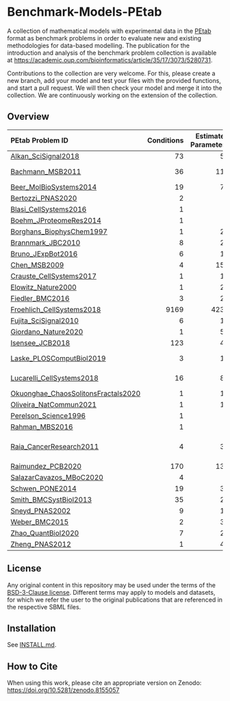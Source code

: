 # Benchmark-Models-PEtab
A collection of mathematical models with experimental data in the [PEtab](https://github.com/PEtab-dev) format as benchmark problems in order to evaluate new and existing methodologies for data-based modelling. The publication for the introduction and analysis of the benchmark problem collection is available at https://academic.oup.com/bioinformatics/article/35/17/3073/5280731.

Contributions to the collection are very welcome. For this, please create a new branch, add your model and test your files with the provided functions, and start a pull request. We will then check your model and merge it into the collection. We are continuously working on the extension of the collection.

## Overview

| PEtab Problem ID                                                                             |   Conditions |   Estimated Parameters |   Events |   Preequilibration |   Postequilibration |   Measurements |   Observables | Noise distribution(s)   |   Species | References                                                                                                                                                                | SBML4Humans                                                                                                                                                                                                                              |
|:---------------------------------------------------------------------------------------------|-------------:|-----------------------:|---------:|-------------------:|--------------------:|---------------:|--------------:|:------------------------|----------:|:--------------------------------------------------------------------------------------------------------------------------------------------------------------------------|:-----------------------------------------------------------------------------------------------------------------------------------------------------------------------------------------------------------------------------------------|
| [Alkan_SciSignal2018](Benchmark-Models/Alkan_SciSignal2018/)                                 |           73 |                     56 |        0 |                  0 |                   0 |           1733 |            12 | normal                  |        36 | [\[1\]](http://identifiers.org/doi/10.1126/scisignal.aat0229)                                                                                                             | [\[1\]](https://sbml4humans.de/model_url?url=https://raw.githubusercontent.com/Benchmarking-Initiative/Benchmark-Models-PEtab/master/Benchmark-Models/Alkan_SciSignal2018/model_Alkan_SciSignal2018.xml)                                 |
| [Bachmann_MSB2011](Benchmark-Models/Bachmann_MSB2011/)                                       |           36 |                    113 |        0 |                  0 |                   0 |            541 |            20 | normal; log10-normal    |        25 | [\[1\]](http://identifiers.org/doi/10.1038/msb.2011.50)                                                                                                                   | [\[1\]](https://sbml4humans.de/model_url?url=https://raw.githubusercontent.com/Benchmarking-Initiative/Benchmark-Models-PEtab/master/Benchmark-Models/Bachmann_MSB2011/model_Bachmann_MSB2011.xml)                                       |
| [Beer_MolBioSystems2014](Benchmark-Models/Beer_MolBioSystems2014/)                           |           19 |                     72 |        0 |                  0 |                   0 |          27132 |             2 | normal                  |         4 | [\[1\]](http://identifiers.org/doi/10.1039/c3mb70594c)                                                                                                                    | [\[1\]](https://sbml4humans.de/model_url?url=https://raw.githubusercontent.com/Benchmarking-Initiative/Benchmark-Models-PEtab/master/Benchmark-Models/Beer_MolBioSystems2014/model_Beer_MolBioSystems2014.xml)                           |
| [Bertozzi_PNAS2020](Benchmark-Models/Bertozzi_PNAS2020/)                                     |            2 |                      3 |        0 |                  0 |                   0 |            138 |             1 | normal                  |         3 | [\[1\]](http://identifiers.org/pubmed/32616574)                                                                                                                           | [\[1\]](https://sbml4humans.de/model_url?url=https://raw.githubusercontent.com/Benchmarking-Initiative/Benchmark-Models-PEtab/master/Benchmark-Models/Bertozzi_PNAS2020/model_Bertozzi_PNAS2020.xml)                                     |
| [Blasi_CellSystems2016](Benchmark-Models/Blasi_CellSystems2016/)                             |            1 |                      9 |        0 |                  0 |                   1 |            252 |            15 | log-normal              |        16 | [\[1\]](http://identifiers.org/doi/10.1016/j.cels.2016.01.002)                                                                                                            | [\[1\]](https://sbml4humans.de/model_url?url=https://raw.githubusercontent.com/Benchmarking-Initiative/Benchmark-Models-PEtab/master/Benchmark-Models/Blasi_CellSystems2016/model_Blasi_CellSystems2016.xml)                             |
| [Boehm_JProteomeRes2014](Benchmark-Models/Boehm_JProteomeRes2014/)                           |            1 |                      9 |        0 |                  0 |                   0 |             48 |             3 | normal                  |         8 | [\[1\]](http://identifiers.org/doi/10.1021/pr5006923)                                                                                                                     | [\[1\]](https://sbml4humans.de/model_url?url=https://raw.githubusercontent.com/Benchmarking-Initiative/Benchmark-Models-PEtab/master/Benchmark-Models/Boehm_JProteomeRes2014/model_Boehm_JProteomeRes2014.xml)                           |
| [Borghans_BiophysChem1997](Benchmark-Models/Borghans_BiophysChem1997/)                       |            1 |                     23 |        0 |                  0 |                   0 |            111 |             1 | log10-normal            |         3 | [\[1\]](http://identifiers.org/doi/10.1016/s0301-4622(97)00010-0)                                                                                                         | [\[1\]](https://sbml4humans.de/model_url?url=https://raw.githubusercontent.com/Benchmarking-Initiative/Benchmark-Models-PEtab/master/Benchmark-Models/Borghans_BiophysChem1997/model_Borghans_BiophysChem1997.xml)                       |
| [Brannmark_JBC2010](Benchmark-Models/Brannmark_JBC2010/)                                     |            8 |                     22 |        0 |                  1 |                   0 |             43 |             3 | normal                  |         9 | [\[1\]](http://identifiers.org/doi/10.1074/jbc.M110.106849)                                                                                                               | [\[1\]](https://sbml4humans.de/model_url?url=https://raw.githubusercontent.com/Benchmarking-Initiative/Benchmark-Models-PEtab/master/Benchmark-Models/Brannmark_JBC2010/model_Brannmark_JBC2010.xml)                                     |
| [Bruno_JExpBot2016](Benchmark-Models/Bruno_JExpBot2016/)                                     |            6 |                     13 |        0 |                  0 |                   0 |             77 |             5 | normal                  |         7 | [\[1\]](http://identifiers.org/doi/10.1093/jxb/erw356)                                                                                                                    | [\[1\]](https://sbml4humans.de/model_url?url=https://raw.githubusercontent.com/Benchmarking-Initiative/Benchmark-Models-PEtab/master/Benchmark-Models/Bruno_JExpBot2016/model_Bruno_JExpBot2016.xml)                                     |
| [Chen_MSB2009](Benchmark-Models/Chen_MSB2009/)                                               |            4 |                    155 |        0 |                  0 |                   0 |            120 |             3 | normal                  |       500 | [\[1\]](http://identifiers.org/doi/10.1038/msb.2008.74)                                                                                                                   | [\[1\]](https://sbml4humans.de/model_url?url=https://raw.githubusercontent.com/Benchmarking-Initiative/Benchmark-Models-PEtab/master/Benchmark-Models/Chen_MSB2009/model_Chen_MSB2009.xml)                                               |
| [Crauste_CellSystems2017](Benchmark-Models/Crauste_CellSystems2017/)                         |            1 |                     12 |        0 |                  0 |                   0 |             21 |             4 | normal                  |         5 | [\[1\]](http://identifiers.org/doi/10.1016/j.cels.2017.01.014)                                                                                                            | [\[1\]](https://sbml4humans.de/model_url?url=https://raw.githubusercontent.com/Benchmarking-Initiative/Benchmark-Models-PEtab/master/Benchmark-Models/Crauste_CellSystems2017/model_Crauste_CellSystems2017.xml)                         |
| [Elowitz_Nature2000](Benchmark-Models/Elowitz_Nature2000/)                                   |            1 |                     21 |        0 |                  0 |                   0 |             58 |             1 | log10-normal            |         8 | [\[1\]](http://identifiers.org/doi/10.1038/35002125)                                                                                                                      | [\[1\]](https://sbml4humans.de/model_url?url=https://raw.githubusercontent.com/Benchmarking-Initiative/Benchmark-Models-PEtab/master/Benchmark-Models/Elowitz_Nature2000/model_Elowitz_Nature2000.xml)                                   |
| [Fiedler_BMC2016](Benchmark-Models/Fiedler_BMC2016/)                                         |            3 |                     22 |        0 |                  0 |                   0 |             72 |             2 | normal                  |         6 | [\[1\]](http://identifiers.org/doi/10.1186/s12918-016-0319-7)                                                                                                             | [\[1\]](https://sbml4humans.de/model_url?url=https://raw.githubusercontent.com/Benchmarking-Initiative/Benchmark-Models-PEtab/master/Benchmark-Models/Fiedler_BMC2016/model_Fiedler_BMC2016.xml)                                         |
| [Froehlich_CellSystems2018](Benchmark-Models/Froehlich_CellSystems2018/)                     |         9169 |                   4231 |        0 |                  0 |                9169 |           9169 |             1 | normal                  |      1396 | [\[1\]](http://identifiers.org/doi/10.1126/scisignal.aat0229)                                                                                                             | [\[1\]](https://sbml4humans.de/model_url?url=https://raw.githubusercontent.com/Benchmarking-Initiative/Benchmark-Models-PEtab/master/Benchmark-Models/Froehlich_CellSystems2018/model_Froehlich_CellSystems2018.xml)                     |
| [Fujita_SciSignal2010](Benchmark-Models/Fujita_SciSignal2010/)                               |            6 |                     19 |        0 |                  0 |                   0 |            144 |             3 | normal                  |         9 | [\[1\]](http://identifiers.org/doi/10.1126/scisignal.2000810)                                                                                                             | [\[1\]](https://sbml4humans.de/model_url?url=https://raw.githubusercontent.com/Benchmarking-Initiative/Benchmark-Models-PEtab/master/Benchmark-Models/Fujita_SciSignal2010/model_Fujita_SciSignal2010.xml)                               |
| [Giordano_Nature2020](Benchmark-Models/Giordano_Nature2020/)                                 |            1 |                     50 |        0 |                  0 |                   0 |            313 |             7 | normal                  |        13 | [\[1\]](http://identifiers.org/pubmed/32322102)                                                                                                                           | [\[1\]](https://sbml4humans.de/model_url?url=https://raw.githubusercontent.com/Benchmarking-Initiative/Benchmark-Models-PEtab/master/Benchmark-Models/Giordano_Nature2020/Giordano_Nature2020_model.xml)                                 |
| [Isensee_JCB2018](Benchmark-Models/Isensee_JCB2018/)                                         |          123 |                     46 |        0 |                  1 |                   0 |            687 |             3 | normal                  |        25 | [\[1\]](http://identifiers.org/doi/10.1083/jcb.201708053)                                                                                                                 | [\[1\]](https://sbml4humans.de/model_url?url=https://raw.githubusercontent.com/Benchmarking-Initiative/Benchmark-Models-PEtab/master/Benchmark-Models/Isensee_JCB2018/model_Isensee_JCB2018.xml)                                         |
| [Laske_PLOSComputBiol2019](Benchmark-Models/Laske_PLOSComputBiol2019/)                       |            3 |                     13 |        0 |                  0 |                   0 |             42 |            13 | normal; log-normal      |        41 | [\[1\]](http://identifiers.org/biomodels.db/BIOMD0000000463) [\[2\]](http://identifiers.org/biomodels.db/MODEL1307270000) [\[3\]](http://identifiers.org/doi/10.1371/journal.pcbi.1006944) | [\[1\]](https://sbml4humans.de/model_url?url=https://raw.githubusercontent.com/Benchmarking-Initiative/Benchmark-Models-PEtab/master/Benchmark-Models/Laske_PLOSComputBiol2019/model_Laske_PLOSComputBiol2019.xml)                       |
| [Lucarelli_CellSystems2018](Benchmark-Models/Lucarelli_CellSystems2018/)                     |           16 |                     84 |        0 |                  0 |                   0 |           1755 |            65 | normal; log10-normal    |        33 | [\[1\]](http://identifiers.org/doi/10.1016/j.cels.2017.11.010)                                                                                                            | [\[1\]](https://sbml4humans.de/model_url?url=https://raw.githubusercontent.com/Benchmarking-Initiative/Benchmark-Models-PEtab/master/Benchmark-Models/Lucarelli_CellSystems2018/model_Lucarelli_CellSystems2018.xml)                     |
| [Okuonghae_ChaosSolitonsFractals2020](Benchmark-Models/Okuonghae_ChaosSolitonsFractals2020/) |            1 |                     16 |        0 |                  0 |                   0 |             92 |             2 | normal                  |         9 | [\[1\]](http://identifiers.org/doi/10.1016/j.chaos.2020.110032)                                                                                                           | [\[1\]](https://sbml4humans.de/model_url?url=https://raw.githubusercontent.com/Benchmarking-Initiative/Benchmark-Models-PEtab/master/Benchmark-Models/Okuonghae_ChaosSolitonsFractals2020/Okuonghae_ChaosSolitonsFractals2020_model.xml) |
| [Oliveira_NatCommun2021](Benchmark-Models/Oliveira_NatCommun2021/)                           |            1 |                     12 |        0 |                  0 |                   0 |            120 |             2 | normal                  |         9 | [\[1\]](http://identifiers.org/doi/10.1038/s41467-020-19798-3)                                                                                                            | [\[1\]](https://sbml4humans.de/model_url?url=https://raw.githubusercontent.com/Benchmarking-Initiative/Benchmark-Models-PEtab/master/Benchmark-Models/Oliveira_NatCommun2021/Oliveira_NatCommun2021_model.xml)                           |
| [Perelson_Science1996](Benchmark-Models/Perelson_Science1996/)                               |            1 |                      3 |        0 |                  0 |                   0 |             16 |             1 | log10-normal            |         4 | [\[1\]](http://identifiers.org/doi/10.1126/science.271.5255.1582)                                                                                                         | [\[1\]](https://sbml4humans.de/model_url?url=https://raw.githubusercontent.com/Benchmarking-Initiative/Benchmark-Models-PEtab/master/Benchmark-Models/Perelson_Science1996/model_Perelson_Science1996.xml)                               |
| [Rahman_MBS2016](Benchmark-Models/Rahman_MBS2016/)                                           |            1 |                      9 |        0 |                  0 |                   0 |             23 |             1 | normal                  |         7 | [\[1\]](http://identifiers.org/doi/10.1016/j.mbs.2016.07.009)                                                                                                             | [\[1\]](https://sbml4humans.de/model_url?url=https://raw.githubusercontent.com/Benchmarking-Initiative/Benchmark-Models-PEtab/master/Benchmark-Models/Rahman_MBS2016/model_Rahman_MBS2016.xml)                                           |
| [Raia_CancerResearch2011](Benchmark-Models/Raia_CancerResearch2011/)                         |            4 |                     39 |        0 |                  0 |                   0 |            205 |             8 |      normal                   |      14  | [\[1\]](https://doi.org/10.1158/0008-5472.CAN-10-2987) "MedB-1 model"                                                                                                     | [\[1\]](https://sbml4humans.de/model_url?url=https://raw.githubusercontent.com/Benchmarking-Initiative/Benchmark-Models-PEtab/master/Benchmark-Models/Raia_CancerResearch2011/model_Raia_CancerResearch2011.xml)                                                                                                      |
| [Raimundez_PCB2020](Benchmark-Models/Raimundez_PCB2020/)                                     |          170 |                    136 |        0 |                  4 |                   0 |            627 |            79 | normal                  |        22 | [\[1\]](http://identifiers.org/doi/10.1371/journal.pcbi.1007147)                                                                                                          | [\[1\]](https://sbml4humans.de/model_url?url=https://raw.githubusercontent.com/Benchmarking-Initiative/Benchmark-Models-PEtab/master/Benchmark-Models/Raimundez_PCB2020/model_Raimundez_PCB2020.xml)                                     |
| [SalazarCavazos_MBoC2020](Benchmark-Models/SalazarCavazos_MBoC2020/)                         |            4 |                      6 |        0 |                  0 |                   0 |             18 |             3 | normal                  |        75 | [\[1\]](http://identifiers.org/doi/10.1091/mbc.E19-09-0548)                                                                                                               | [\[1\]](https://sbml4humans.de/model_url?url=https://raw.githubusercontent.com/Benchmarking-Initiative/Benchmark-Models-PEtab/master/Benchmark-Models/SalazarCavazos_MBoC2020/model_SalazarCavazos_MBoC2020.xml)                         |
| [Schwen_PONE2014](Benchmark-Models/Schwen_PONE2014/)                                         |           19 |                     30 |        0 |                  0 |                   0 |            286 |             4 | log10-normal            |        11 | [\[1\]](http://identifiers.org/doi/10.1371/journal.pone.0133653)                                                                                                          | [\[1\]](https://sbml4humans.de/model_url?url=https://raw.githubusercontent.com/Benchmarking-Initiative/Benchmark-Models-PEtab/master/Benchmark-Models/Schwen_PONE2014/model_Schwen_PONE2014.xml)                                         |
| [Smith_BMCSystBiol2013](Benchmark-Models/Smith_BMCSystBiol2013/)                             |           35 |                     25 |        3 |                  0 |                   0 |             62 |             9 | normal                  |       133 | [\[1\]](http://identifiers.org/doi/10.1186/1752-0509-7-41)                                                                                                                | [\[1\]](https://sbml4humans.de/model_url?url=https://raw.githubusercontent.com/Benchmarking-Initiative/Benchmark-Models-PEtab/master/Benchmark-Models/Smith_BMCSystBiol2013/model_Smith_BMCSystBiol2013.xml)                             |
| [Sneyd_PNAS2002](Benchmark-Models/Sneyd_PNAS2002/)                                           |            9 |                     15 |        0 |                  0 |                   0 |            135 |             1 | normal                  |         6 | [\[1\]](http://identifiers.org/doi/10.1073/pnas.032281999)                                                                                                                | [\[1\]](https://sbml4humans.de/model_url?url=https://raw.githubusercontent.com/Benchmarking-Initiative/Benchmark-Models-PEtab/master/Benchmark-Models/Sneyd_PNAS2002/model_Sneyd_PNAS2002.xml)                                           |
| [Weber_BMC2015](Benchmark-Models/Weber_BMC2015/)                                             |            2 |                     36 |        0 |                  1 |                   0 |            135 |             8 | normal                  |         7 | [\[1\]](http://identifiers.org/doi/10.1186/s12918-015-0147-1)                                                                                                             | [\[1\]](https://sbml4humans.de/model_url?url=https://raw.githubusercontent.com/Benchmarking-Initiative/Benchmark-Models-PEtab/master/Benchmark-Models/Weber_BMC2015/model_Weber_BMC2015.xml)                                             |
| [Zhao_QuantBiol2020](Benchmark-Models/Zhao_QuantBiol2020/)                                   |            7 |                     28 |        0 |                  0 |                   0 |             82 |             1 | normal                  |         5 | [\[1\]](http://identifiers.org/pubmed/32219006)                                                                                                                           | [\[1\]](https://sbml4humans.de/model_url?url=https://raw.githubusercontent.com/Benchmarking-Initiative/Benchmark-Models-PEtab/master/Benchmark-Models/Zhao_QuantBiol2020/SBML_Zhao_QuantBiol2020.xml)                                    |
| [Zheng_PNAS2012](Benchmark-Models/Zheng_PNAS2012/)                                           |            1 |                     46 |        0 |                  1 |                   0 |             60 |            15 | normal                  |        15 | [\[1\]](http://identifiers.org/doi/10.1073/pnas.1201240109)                                                                                                               | [\[1\]](https://sbml4humans.de/model_url?url=https://raw.githubusercontent.com/Benchmarking-Initiative/Benchmark-Models-PEtab/master/Benchmark-Models/Zheng_PNAS2012/model_Zheng_PNAS2012.xml)                                           |

## License

Any original content in this repository may be used under the terms of the [BSD-3-Clause license](LICENSE).
Different terms may apply to models and datasets, for which we refer the user to the original publications
that are referenced in the respective SBML files.

## Installation

See [INSTALL.md](INSTALL.md).

## How to Cite

When using this work, please cite an appropriate version on Zenodo: https://doi.org/10.5281/zenodo.8155057
